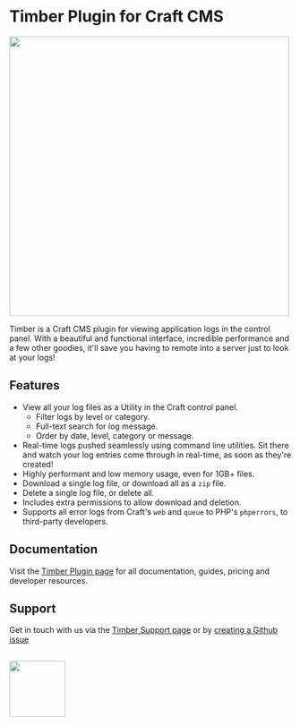 # Timber Plugin for Craft CMS
<img width="500" src="https://verbb.io/uploads/plugins/timber/timber-social-card.png?v=2">

Timber is a Craft CMS plugin for viewing application logs in the control panel. With a beautiful and functional interface, incredible performance and a few other goodies, it'll save you having to remote into a server just to look at your logs!

## Features
- View all your log files as a Utility in the Craft control panel.
    - Filter logs by level or category.
    - Full-text search for log message.
    - Order by date, level, category or message.
- Real-time logs pushed seamlessly using command line utilities. Sit there and watch your log entries come through in real-time, as soon as they're created!
- Highly performant and low memory usage, even for 1GB+ files.
- Download a single log file, or download all as a `zip` file.
- Delete a single log file, or delete all.
- Includes extra permissions to allow download and deletion.
- Supports all error logs from Craft's `web` and `queue` to PHP's `phperrors`, to third-party developers.

## Documentation
Visit the [Timber Plugin page](https://verbb.io/craft-plugins/timber) for all documentation, guides, pricing and developer resources.

## Support
Get in touch with us via the [Timber Support page](https://verbb.io/craft-plugins/timber/support) or by [creating a Github issue](https://github.com/verbb/timber/issues)

<h2></h2>

<a href="https://verbb.io" target="_blank">
  <img width="100" src="https://verbb.io/assets/img/verbb-pill.svg">
</a>
